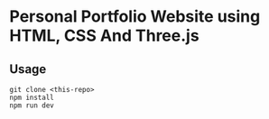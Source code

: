 # Personal Portfolio Website using HTML, CSS And Three.js
## Usage

```
git clone <this-repo>
npm install
npm run dev
```
